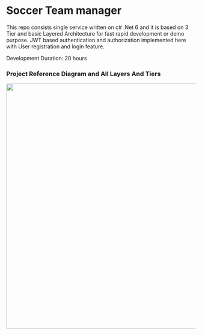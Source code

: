 # Soccer Team manager
This repo consists single service written on c# .Net 6 and it is based on 3 Tier and basic Layered Architecture for fast rapid development or demo purpose.
JWT based authentication and authorization implemented here with User registration and login feature.

Development Duration: 20 hours

### Project Reference Diagram and All Layers And Tiers
<img src="https://user-images.githubusercontent.com/62177256/163113400-1c75b893-2d67-4f96-9313-51edd93f211d.png" width="650">
